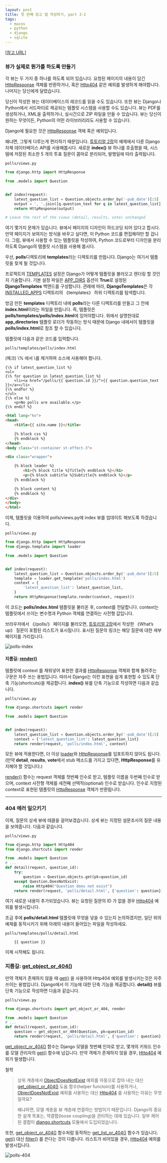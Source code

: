 ```yaml
---
layout: post
title: 첫 번째 장고 앱 작성하기, part 3-2
tags:
  - macos
  - python
  - django
  - sqlite
---
```


[[참고 URL](https://docs.djangoproject.com/ko/3.1/intro/tutorial03/#write-views-that-actually-do-something)]

### 뷰가 실제로 뭔가를 하도록 만들기

각 뷰는 두 가지 중 하나를 하도록 되어 있습니다. 요청된 페이지의 내용이 담긴 [HttpResponse](https://docs.djangoproject.com/ko/3.1/ref/request-response/#django.http.HttpResponse) 객체를 반환하거나, 혹은 [Http404](https://docs.djangoproject.com/ko/3.1/topics/http/views/#django.http.Http404) 같은 예외를 발생하게 해야합니다. 나머지는 당신에게 달렸습니다.

당신이 작성한 뷰는 데이터베이스의 레코드를 읽을 수도 있습니다. 또한 뷰는 Django나 Python에서 서드파티로 제공되는 템플릿 시스템을 사용할 수도 있습니다. 뷰는 PDF를 생성하거나, XML을 출력하거나, 실시간으로 ZIP 파일을 만들 수 있습니다. 뷰는 당신이 원하는 무엇이든, Python의 어떤 라이브러리라도 사용할 수 있습니다.

Django에 필요한 것은 [HttpResponse](https://docs.djangoproject.com/ko/3.1/ref/request-response/#django.http.HttpResponse) 객체 혹은 예외입니다.

왜냐면, 그렇게 다루는게 편리하기 때문입니다. [튜토리얼 2장](https://docs.djangoproject.com/ko/3.1/intro/tutorial02/)의 예제에서 다룬 Django 자체 데이터베이스 API를 사용해봅시다. 새로운 **index()** 뷰 하나를 호출했을 때, 시스템에 저장된 최소한 5 개의 투표 질문이 콤마로 분리되어, 발행일에 따라 출력됩니다.

`polls/views.py`
```py
from django.http import HttpResponse

from .models import Question


def index(request):
    latest_question_list = Question.objects.order_by('-pub_date')[:5]
    output = ', '.join([q.question_text for q in latest_question_list])
    return HttpResponse(output)

# Leave the rest of the views (detail, results, vote) unchanged
```

여기 몇가지 문제가 있습니다. 뷰에서 페이지의 디자인이 하드코딩 되어 있다고 합시다. 만약 페이지가 보여지는 방식을 바꾸고 싶다면, 이 Python 코드를 편집해야만 할 겁니다. 그럼, 뷰에서 사용할 수 있는 템플릿을 작성하여, Python 코드로부터 디자인을 분리하도록 Django의 템플릿 시스템을 사용해 봅시다.

우선, **polls**디렉토리에 **templates**라는 디렉토리를 만듭니다. Django는 여기서 템플릿을 찾게 될 것입니다.

프로젝트의 [TEMPLATES](https://docs.djangoproject.com/ko/3.1/ref/settings/#std:setting-TEMPLATES) 설정은 Django가 어떻게 템플릿을 불러오고 렌더링 할 것인지 기술합니다. 기본 설정 파일은 [APP_DIRS](https://docs.djangoproject.com/ko/3.1/ref/settings/#std:setting-TEMPLATES-APP_DIRS) 옵션이 **True**로 설정된 **DjangoTemplates** 백엔드를 구성합니다. 관례에 따라, **DjangoTemplates**은 각 [INSTALLED_APPS](https://docs.djangoproject.com/ko/3.1/ref/settings/#std:setting-INSTALLED_APPS) 디렉토리의 《templates》 하위 디렉토리를 탐색합니다.

방금 만든 **templates** 디렉토리 내에 **polls**라는 다른 디렉토리를 만들고 그 안에 **index.html**이라는 파일을 만듭니다. 즉, 템플릿은 **polls/templates/polls/index.html**에 있어야합니다. 위에서 설명한대로 **app_directories** 템플릿 로더가 작동하는 방식 때문에 Django 내에서이 템플릿을 **polls/index.html**로 참조 할 수 있습니다.


템플릿에 다음과 같은 코드를 입력합니다.

`polls/templates/polls/index.html`

(체크) \\&#37; 에서 \\를 제거하여 소스에 사용해야 합니다.


    {\% if latest_question_list %}
    <ul>
    {\% for question in latest_question_list %}
        <li><a href="/polls/{{ question.id }}/">{{ question.question_text }}</a></li>
    {\% endfor %}
    </ul>
    {\% else %}
        <p>No polls are available.</p>
    {\% endif %}

``` html
<html lang="ko">
<head>
    <title>{{ site.name }}</title>

    {% block css %}
    {% endblock %}
</head>
<body class="st-container st-effect-3">

<div class="wrapper">

    {% block leader %}
        <h1>{% block title %}Title{% endblock %}</h1>
        <p>{% block subtitle %}Subtitle{% endblock %}</p>
    {% endblock %}

    {% block content %}
    {% endblock %}
</div>
</body>
</html>
```

이제, 템플릿을 이용하여 polls/views.py에 index 뷰를 업데이트 해보도록 하겠습니다.

`polls/views.py`
```python
from django.http import HttpResponse
from django.template import loader

from .models import Question


def index(request):
    latest_question_list = Question.objects.order_by('-pub_date')[:5]
    template = loader.get_template('polls/index.html')
    context = {
        'latest_question_list': latest_question_list,
    }
    return HttpResponse(template.render(context, request))
```

이 코드는 **polls/index.html** 템플릿을 불러온 후, context를 전달합니다. context는 템플릿에서 쓰이는 변수명과 Python 객체를 연결하는 사전형 값입니다.

브라우저에서 《/polls/》 페이지를 불러오면, [튜토리얼 2장](https://docs.djangoproject.com/ko/3.1/intro/tutorial02/)에서 작성한 《What’s up》 질문이 포함된 리스트가 표시됩니다. 표시된 질문의 링크는 해당 질문에 대한 세부 페이지를 가리킵니다.

![polls-index](/images/202012/2020-12-18-python-frist-app-3-2.png "polls-index")

#### 지름길: [render()](https://docs.djangoproject.com/ko/3.1/topics/http/shortcuts/#django.shortcuts.render)

템플릿에 context 를 채워넣어 표현한 결과를 [HttpResponse](https://docs.djangoproject.com/ko/3.1/ref/request-response/#django.http.HttpResponse) 객체와 함께 돌려주는 구문은 자주 쓰는 용법입니다. 따라서 Django는 이런 표현을 쉽게 표현할 수 있도록 단축 기능(shortcuts)을 제공합니다. **index()** 뷰를 단축 기능으로 작성하면 다음과 같습니다.

`polls/views.py`
```py
from django.shortcuts import render

from .models import Question


def index(request):
    latest_question_list = Question.objects.order_by('-pub_date')[:5]
    context = {'latest_question_list': latest_question_list}
    return render(request, 'polls/index.html', context)
```

모든 뷰에 적용한다면, 더 이상 [loader](https://docs.djangoproject.com/ko/3.1/topics/templates/#module-django.template.loader)와 [HttpResponse](https://docs.djangoproject.com/ko/3.1/ref/request-response/#django.http.HttpResponse)를 임포트하지 않아도 됩니다. (만약 **detail**, **results**, **vote**에서 stub 메소드를 가지고 있다면, **HttpResponse**를 유지해야 할 것입니다.)

[render()](https://docs.djangoproject.com/ko/3.1/topics/http/shortcuts/#django.shortcuts.render) 함수는 request 객체를 첫번째 인수로 받고, 템플릿 이름을 두번째 인수로 받으며, context 사전형 객체를 세전째 선택적(optional) 인수로 받습니다. 인수로 지정된 context로 표현된 템플릿의 [HttpResponse](https://docs.djangoproject.com/ko/3.1/ref/request-response/#django.http.HttpResponse) 객체가 반환됩니다.


---

### 404 에러 일으키기

이제, 질문의 상세 뷰에 태클을 걸어보겠습니다. 상세 뷰는 지정된 설문조사의 질문 내용을 보여줍니다. 다음과 같습니다.

`polls/views.py`
```py
from django.http import Http404
from django.shortcuts import render

from .models import Question
# ...
def detail(request, question_id):
    try:
        question = Question.objects.get(pk=question_id)
    except Question.DoesNotExist:
        raise Http404("Question does not exist")
    return render(request, 'polls/detail.html', {'question': question})
```

여기 새로운 내용이 추가되었습니다. 뷰는 요청된 질문의 ID 가 없을 경우 [Http404](https://docs.djangoproject.com/ko/3.1/topics/http/views/#django.http.Http404) 예외를 발생시킵니다.

조금 후에 **polls/detail.html** 템플릿에 무엇을 넣을 수 있는지 논의하겠지만, 일단 위의 예제를 동작시키기 위해 아래의 내용이 들어있는 파일을 작성하세요.

`polls/templates/polls/detail.html`

```
    {{ question }}
```

이제 시작해도 됩니다.


### 지름길: [get_object_or_404()](https://docs.djangoproject.com/ko/3.1/topics/http/shortcuts/#django.shortcuts.get_object_or_404)

만약 객체가 존재하지 않을 때 [get()](https://docs.djangoproject.com/ko/3.1/ref/models/querysets/#django.db.models.query.QuerySet.get) 을 사용하여 Http404 예외를 발생시키는것은 자주 쓰이는 용법입니다. Django에서 이 기능에 대한 단축 기능을 제공합니다. **detail()** 뷰를 단축 기능으로 작성하면 다음과 같습니다.

`polls/views.py`
```py
from django.shortcuts import get_object_or_404, render

from .models import Question
# ...
def detail(request, question_id):
    question = get_object_or_404(Question, pk=question_id)
    return render(request, 'polls/detail.html', {'question': question})
```

[get_object_or_404()](https://docs.djangoproject.com/ko/3.1/topics/http/shortcuts/#django.shortcuts.get_object_or_404) 함수는 Django 모델을 첫번째 인자로 받고, 몇개의 키워드 인수를 모델 관리자의 [get()](https://docs.djangoproject.com/ko/3.1/ref/models/querysets/#django.db.models.query.QuerySet.get) 함수에 넘깁니다. 만약 객체가 존재하지 않을 경우, [Http404](https://docs.djangoproject.com/ko/3.1/topics/http/views/#django.http.Http404) 예외가 발생합니다.


철학
> 상위 계층에서 [ObjectDoesNotExist](https://docs.djangoproject.com/ko/3.1/ref/exceptions/#django.core.exceptions.ObjectDoesNotExist) 예외를 자동으로 잡아 내는 대신 [get_object_or_404()](https://docs.djangoproject.com/ko/3.1/topics/http/shortcuts/#django.shortcuts.get_object_or_404) 도움 함수(helper functoin)를 사용하거나, [ObjectDoesNotExist](https://docs.djangoproject.com/ko/3.1/ref/exceptions/#django.core.exceptions.ObjectDoesNotExist) 예외를 사용하는 대신 [Http404](https://docs.djangoproject.com/ko/3.1/topics/http/views/#django.http.Http404) 를 사용하는 이유는 무엇일까요?
>
> 왜냐하면, 모델 계층을 뷰 계층에 연결하는 방법이기 때문입니다. Django의 중요한 설계 목표는, 약결합(loose coupling)을 관리하는 데에 있습니다. 일부 제어된 결합이 [django.shortcuts](https://docs.djangoproject.com/ko/3.1/topics/http/shortcuts/#module-django.shortcuts) 모듈에서 도입되었습니다.

또한, [get_object_or_404()](https://docs.djangoproject.com/ko/3.1/topics/http/shortcuts/#django.shortcuts.get_object_or_404) 함수처럼 동작하는 [get_list_or_404()](https://docs.djangoproject.com/ko/3.1/topics/http/shortcuts/#django.shortcuts.get_list_or_404) 함수가 있습니다. [get()](https://docs.djangoproject.com/ko/3.1/ref/models/querysets/#django.db.models.query.QuerySet.get) 대신 [filter()](https://docs.djangoproject.com/ko/3.1/ref/models/querysets/#django.db.models.query.QuerySet.filter) 를 쓴다는 것이 다릅니다. 리스트가 비어있을 경우, [Http404](https://docs.djangoproject.com/ko/3.1/topics/http/views/#django.http.Http404) 예외를 발생시킵니다.

![polls-404](/images/202012/2020-12-18-python-frist-app-3-2-1.png "polls-404")

